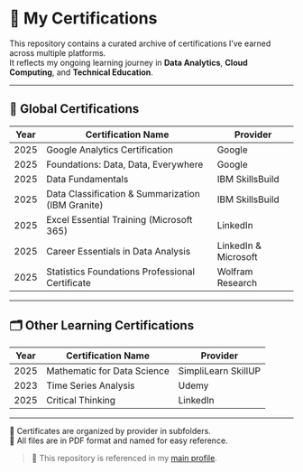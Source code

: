 # 📜 My Certifications

This repository contains a curated archive of certifications I’ve earned across multiple platforms.  
It reflects my ongoing learning journey in **Data Analytics**, **Cloud Computing**, and **Technical Education**.

---

## 🏅 Global Certifications

| Year | Certification Name                                  | Provider             |
|------|-----------------------------------------------------|----------------------|
| 2025 | Google Analytics Certification                      | Google               |
| 2025 | Foundations: Data, Data, Everywhere                 | Google               |
| 2025 | Data Fundamentals                                   | IBM SkillsBuild      |
| 2025 | Data Classification & Summarization (IBM Granite)   | IBM SkillsBuild      |
| 2025 | Excel Essential Training (Microsoft 365)            | LinkedIn             |
| 2025 | Career Essentials in Data Analysis                  | LinkedIn & Microsoft |
| 2025 | Statistics Foundations Professional Certificate     | Wolfram Research     |

---

## 🗂 Other Learning Certifications

| Year | Certification Name                                  | Provider             |
|------|-----------------------------------------------------|----------------------|
| 2025 | Mathematic for Data Science                         | SimpliLearn SkillUP  |
| 2023 | Time Series Analysis                                | Udemy                |
| 2025 | Critical Thinking                                   | LinkedIn             |

---

📁 Certificates are organized by provider in subfolders.  
📝 All files are in PDF format and named for easy reference.

> 🔗 This repository is referenced in my [main profile](https://github.com/paskahsitohang/paskahsitohang).
